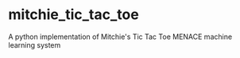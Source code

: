 # mitchie_tic_tac_toe
A python implementation of Mitchie's Tic Tac Toe MENACE machine learning system
